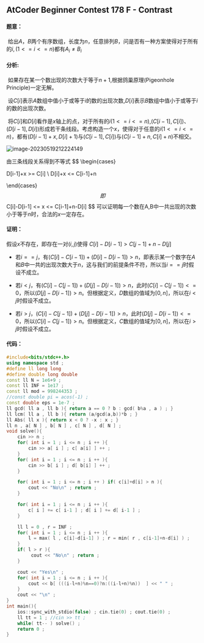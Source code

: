 ## AtCoder Beginner Contest 178 F - Contrast

#### 题意：

​		给出$A$，$B$两个有序数组，长度为$n$，任意排列$B$，问是否有一种方案使得对于所有的$i,(1<=i<=n)$都有$A_i≠B_i$

#### 分析:

​		如果存在某一个数出现的次数大于等于$n+1$,根据鸽巢原理(Pigeonhole Principle)一定无解。

​		设$C[i]$表示$A$数组中值小于或等于$i$的数的出现次数,$D[i]$表示$B$数组中值小于或等于$i$的数的出现次数。

​		将$C[i]$和$D[i]$看作是$x$轴上的点，对于所有的$i(1<=i<=n)$,$(C[i-1],C[i])、(D[i-1],D[i])$形成若干条线段。考虑构造一个$x$，使得对于任意的$i(1<=i<=n)$，都有$(D[i-1]+x,D[i]+1)$与$(C[i-1],C[i])$与$(C[i-1]+n,C[i]+n)$不相交。

![image-20230519212224149](C:\Users\杨阳\AppData\Roaming\Typora\typora-user-images\image-20230519212224149.png)

由三条线段关系得到不等式
$$
\begin{cases}

D[i-1]+x >= C[i] \\
D[i]+x <= C[i-1]+n 

\end{cases}
$$
即
$$
C[i]-D[i-1] <= x <= C[i-1]+n-D[i]
$$
可以证明每一个数在A,B中一共出现的次数小于等于$n$时，合法的$x$一定存在。

#### 证明：

假设$x$不存在，即存在一对$(i,j)$使得 $C[i]-D[i-1] > C[j-1]+n-D[j]$

- 若$i==j$，有$(C[i]-C[i-1])+(D[i]-D[i-1])>n$，即表示某一个数字在$A$和$B$中一共的出现次数大于$n$，这与我们的前提条件不符，所以当$i==j$时假设不成立。
- 若$i<j$，有$(C[i]-C[j-1])+(D[j]-D[i-1])>n$，此时$(C[i]-C[j-1])<=0$，所以$(D[j]-D[i-1]) > n$。但根据定义，$D$数组的值域为$[0,n]$，所以在$i<j$时假设不成立。

- 若$i>j$，$(C[i]-C[j-1])+(D[j]-D[i-1])>n$，此时$(D[j]-D[i-1])<=0$，所以$(C[i]-C[j-1]) > n$。但根据定义，$C$数组的值域为$[0,n]$，所以在$i > j$时假设不成立。

#### 代码：

```cpp
#include<bits/stdc++.h>
using namespace std ;
#define ll long long
#define double long double
const ll N = 1e6+9 ;
const ll INF = 1e17 ;
const ll mod = 998244353 ;
//const double pi = acos(-1) ;
const double eps = 1e-7 ;
ll gcd( ll a , ll b ){ return a == 0 ? b : gcd( b%a , a ) ; }
ll lcm( ll a , ll b ){ return (a/gcd(a,b))*b ; }
ll Abs( ll x ){ return x < 0 ? -x : x ; }
ll n , a[ N ] , b[ N ] , c[ N ] , d[ N ] ;
void solve(){
    cin >> n ;
    for( int i = 1 ; i <= n ; i ++ ){
        cin >> a[ i ] ; c[ a[i] ] ++ ;
    }
    for( int i = 1 ; i <= n ; i ++ ){
        cin >> b[ i ] ; d[ b[i] ] ++ ;
    }

    for( int i = 1 ; i <= n ; i ++ ) if( c[i]+d[i] > n ){
        cout << "No\n" ; return ;
    }

    for( int i = 1 ; i <= n ; i ++ ){
        c[ i ] += c[ i-1 ] ; d[ i ] += d[ i-1 ] ;
    }

    ll l = 0 , r = INF ;
    for( int i = 1 ; i <= n ; i ++ ){
        l = max( l , c[i]-d[i-1] ) ; r = min( r , c[i-1]+n-d[i] ) ;
    }
    if( l > r ){
         cout << "No\n" ; return ;
    }

    cout << "Yes\n" ;
    for( int i = 1 ; i <= n ; i ++ ){
        cout << b[ (((i-l+n)%n==0)?n:((i-l+n)%n))  ] << " " ;
    }
    cout << "\n" ;
}
int main(){
    ios::sync_with_stdio(false) ; cin.tie(0) ; cout.tie(0) ;
    ll tt = 1 ; //cin >> tt ;
    while( tt-- ) solve() ;
    return 0 ;
}



```

